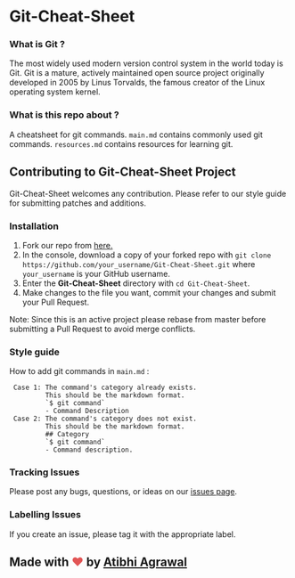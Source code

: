 # Git-Cheat-Sheet

### **What is Git ?**

The most widely used modern version control system in the world today is Git. Git is a mature, actively maintained open source project originally developed in 2005 by Linus Torvalds, the famous creator of the Linux operating system kernel.

### **What is this repo about ?**

A cheatsheet for git commands. 
`main.md` contains commonly used git commands.
`resources.md` contains resources for learning git. 

## Contributing to Git-Cheat-Sheet Project

Git-Cheat-Sheet welcomes any contribution. Please refer to our style guide for submitting patches and additions.

### Installation
1. Fork our repo from [here.](https://github.com/aSquare14/Git-Cheat-Sheet)
2. In the console, download a copy of your forked repo with `git clone https://github.com/your_username/Git-Cheat-Sheet.git` where `your_username` is your GitHub username.
3. Enter the **Git-Cheat-Sheet** directory with `cd Git-Cheat-Sheet`.
4. Make changes to the file you want, commit your changes and submit your Pull Request.

Note: Since this is an active project please rebase from master before submitting a Pull Request to avoid merge conflicts.  

### Style guide
How to add git commands in `main.md` :
     
     Case 1: The command's category already exists. 
             This should be the markdown format. 
             `$ git command`
             - Command Description
     Case 2: The command's category does not exist. 
             This should be the markdown format.
             ## Category
             `$ git command`
             - Command description.

### Tracking Issues

Please post any bugs, questions, or ideas on our
[issues page](https://github.com/aSquare14/Git-Cheat-Sheet/issues). 

### Labelling Issues

If you create an issue, please tag it with the appropriate label. 

<style>.heart{color:#e25555;}</style>
## Made with <span class="heart">❤</span> by [Atibhi Agrawal](https://github.com/asquare14/)
